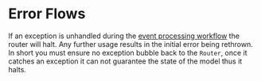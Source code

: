 # Error Flows

If an exception is unhandled during the [event processing workflow](complete-event-workflow.md) the router will halt.
Any further usage results in the initial error being rethrown.
In short you must ensure no exception bubble back to the `Router`, once it catches an exception it can not guarantee the state of the model thus it halts.


